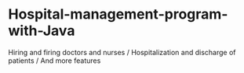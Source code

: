 # Hospital-management-program-with-Java
Hiring and firing doctors and nurses / Hospitalization and discharge of patients / And more features
